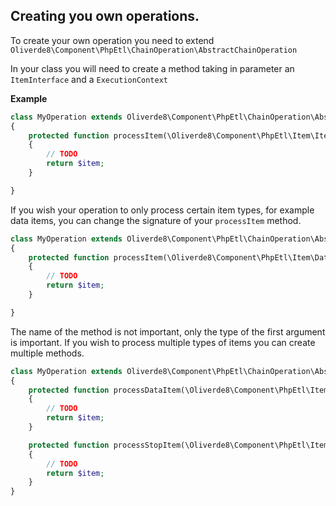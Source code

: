 ## Creating you own operations.

To create your own operation you need to extend `Oliverde8\Component\PhpEtl\ChainOperation\AbstractChainOperation`

In your class you will need to create a method taking in parameter an `ItemInterface` and a `ExecutionContext`

**Example**
```php
class MyOperation extends Oliverde8\Component\PhpEtl\ChainOperation\AbstractChainOperation
{
    protected function processItem(\Oliverde8\Component\PhpEtl\Item\ItemInterface $item, \Oliverde8\Component\PhpEtl\Model\ExecutionContext $executionContext): \Oliverde8\Component\PhpEtl\Item\ItemInterface
    {
        // TODO
        return $item;
    }

}
```

If you wish your operation to only process certain item types, for example data items, you can change the signature
of your `processItem` method.

```php
class MyOperation extends Oliverde8\Component\PhpEtl\ChainOperation\AbstractChainOperation
{
    protected function processItem(\Oliverde8\Component\PhpEtl\Item\DataItemInterface $item, \Oliverde8\Component\PhpEtl\Model\ExecutionContext $executionContext): \Oliverde8\Component\PhpEtl\Item\ItemInterface
    {
        // TODO
        return $item;
    }

}
```

The name of the method is not important, only the type of the first argument is important. If you wish to process 
multiple types of items you can create multiple methods. 

```php
class MyOperation extends Oliverde8\Component\PhpEtl\ChainOperation\AbstractChainOperation
{
    protected function processDataItem(\Oliverde8\Component\PhpEtl\Item\DataItemInterface $item, \Oliverde8\Component\PhpEtl\Model\ExecutionContext $executionContext): \Oliverde8\Component\PhpEtl\Item\ItemInterface
    {
        // TODO
        return $item;
    }

    protected function processStopItem(\Oliverde8\Component\PhpEtl\Item\StopItem $item, \Oliverde8\Component\PhpEtl\Model\ExecutionContext $executionContext): \Oliverde8\Component\PhpEtl\Item\ItemInterface
    {
        // TODO
        return $item;
    }
}
```


